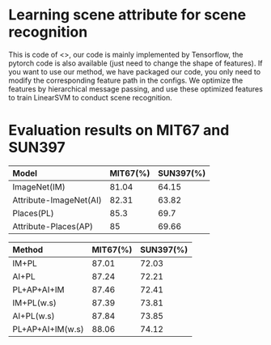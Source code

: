 # Learning scene attribute for scene recognition
This is code of <<Learning scene attribute for scene recognition>>, our code is mainly implemented by Tensorflow, the pytorch code is also available (just need to change the shape of features). If you want to use our method, we have packaged our code, you only need to modify the corresponding feature path in the configs. We optimize the features by hierarchical message passing, and use these optimized features to train LinearSVM to conduct scene recognition.

# Evaluation results on MIT67 and SUN397
|Model|MIT67(%)|SUN397(%)|
|:---|:---|:---|
|ImageNet(IM)|81.04|64.15|
|Attribute-ImageNet(AI)|82.31|63.82|
|Places(PL)|85.3|69.7|
|Attribute-Places(AP)|85|69.66|

|Method|MIT67(%)|SUN397(%)|
|:---|:---|:---|
|IM+PL|87.01|72.03|
|AI+PL|87.24|72.21|
|PL+AP+AI+IM|87.46|72.41|
|IM+PL(w.s)|87.39|73.81|
|AI+PL(w.s)|87.84|73.85|
|PL+AP+AI+IM(w.s)|88.06|74.12|
